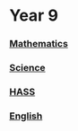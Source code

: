 <head>
  <title>Y9 Notes</title>
</head>

# Year 9
### [Mathematics](/the-merchant/notes/year9/mathematics/mathematics.html)
### [Science]()
### [HASS](/the-merchant/notes/year9/hass/hass.html)
### [English]()
